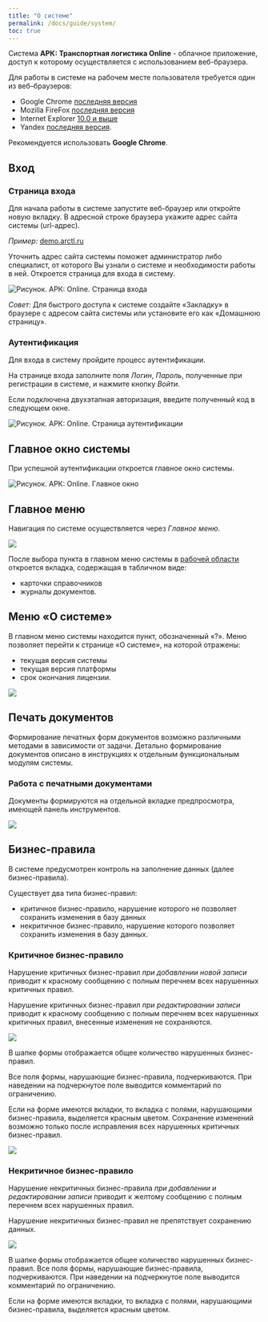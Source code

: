 ```yaml
---
title: "О системе"
permalink: /docs/guide/system/
toc: true
---
```


Система **АРК: Транспортная логистика Online** - облачное приложение, доступ к которому осуществляется с использованием веб-браузера.

Для работы в системе на рабочем месте пользователя требуется один из веб–браузеров:
-   Google Chrome [последняя версия](http://www.google.com/chrome?hl=ru)
-   Mozilla FireFox [последняя версия](http://mozilla-russia.org/)
-   Internet Explorer [10.0 и выше](http://windows.microsoft.com/ru-RU/internet-explorer/downloads/ie)
-   Yandex [последняя версия](https://browser.yandex.ru/).

Рекомендуется использовать **Google Chrome**.

## Вход
### Страница входа
Для начала работы в системе запустите веб-браузер или откройте новую вкладку.
В адресной строке браузера укажите адрес сайта системы (url-адрес).

*Пример:* [demo.arctl.ru](https://demo.arctl.ru/)

Уточнить адрес сайта системы поможет администратор либо специалист, от которого Вы узнали о системе и необходимости работы в ней. Откроется страница для входа в систему.

![Рисунок. АРК: Online. Страница входа](../../images/arctl_sigini.png)

*Совет:* Для быстрого доступа к системе создайте «Закладку» в браузере с адресом сайта системы или установите его как «Домашнюю страницу».

### Аутентификация
Для входа в систему пройдите процесс аутентификации.

На странице входа заполните поля *Логин*, *Пароль*, полученные при регистрации в системе, и нажмите кнопку *Войти*.

Если подключена двухэтапная авторизация, введите полученный код в следующем окне.

![Рисунок. АРК: Online. Страница аутентификации](../../images/arctl_sigini_tfa.png)

## Главное окно системы
При успешной аутентификации откроется главное окно системы.

![Рисунок. АРК: Online. Главное окно](../../images/arctl_main_window.png)

## Главное меню
Навигация по системе осуществляется через *Главное меню*.

![](../../images/arctl_main_window_menu.png)

После выбора пункта в главном меню системы
в [рабочей области](../work_window) откроется вкладка, содержащая в табличном виде:
-   карточки справочников
-   журналы документов.

## Меню «О системе»
В главном меню системы находится пункт, обозначенный «?».
Меню позволяет перейти к странице «О системе», на которой отражены:
-   текущая версия системы
-   текущая версия платформы
-   срок окончания лицензии.

![](../../images/help.png)

## Печать документов
Формирование печатных форм документов возможно различными методами в зависимости от задачи.
Детально формирование документов описано в инструкциях к отдельным функциональным модулям системы.

### Работа с печатными документами

Документы формируются на отдельной вкладке предпросмотра, имеющей панель инструментов.

![](../../images/Reporting.png)

## Бизнес-правила
В системе предусмотрен контроль на заполнение данных (далее бизнес-правила).

Существует два типа бизнес-правил:
-   критичное бизнес-правило, нарушение которого не позволяет сохранить изменения в базу данных
-   некритичное бизнес-правило, нарушение которого позволяет сохранить изменения в базу данных.

### Критичное бизнес-правило
Нарушение критичных бизнес-правил *при добавлении новой записи* приводит к красному сообщению с полным перечнем всех нарушенных критичных правил.

Нарушение критичных бизнес-правил *при редактировании записи* приводит к красному сообщению с полным перечнем всех нарушенных критичных правил, внесенные изменения не сохраняются.

![](../../images/rule.png)

В шапке формы отображается общее количество нарушенных бизнес-правил.

Все поля формы, нарушающие бизнес-правила, подчеркиваются. При наведении на подчеркнутое поле выводится комментарий по ограничению.

Если на форме имеются вкладки, то вкладка с полями, нарушающими бизнес-правила, выделяется красным цветом.
Сохранение изменений возможно только после исправления всех нарушенных критичных бизнес-правил.

![](../../images/rule1.png)

### Некритичное бизнес-правило
Нарушение некритичных бизнес-правила *при добавлении и редактировании записи* приводит к желтому сообщению с полным перечнем всех нарушенных правил.

Нарушение некритичных бизнес-правил не препятствует сохранению данных.

![](../../images/rule2.png)

В шапке формы отображается общее количество нарушенных бизнес-правил.
Все поля формы, нарушающие бизнес-правила, подчеркиваются. При наведении на подчеркнутое поле выводится комментарий по ограничению.

Если на форме имеются вкладки, то вкладка с полями, нарушающими бизнес-правила, выделяется красным цветом.
